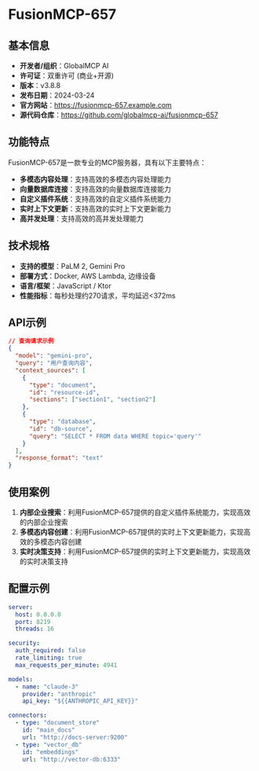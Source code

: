# FusionMCP-657

## 基本信息

- **开发者/组织**：GlobalMCP AI
- **许可证**：双重许可 (商业+开源)
- **版本**：v3.8.8
- **发布日期**：2024-03-24
- **官方网站**：https://fusionmcp-657.example.com
- **源代码仓库**：https://github.com/globalmcp-ai/fusionmcp-657

## 功能特点

FusionMCP-657是一款专业的MCP服务器，具有以下主要特点：

- **多模态内容处理**：支持高效的多模态内容处理能力
- **向量数据库连接**：支持高效的向量数据库连接能力
- **自定义插件系统**：支持高效的自定义插件系统能力
- **实时上下文更新**：支持高效的实时上下文更新能力
- **高并发处理**：支持高效的高并发处理能力


## 技术规格

- **支持的模型**：PaLM 2, Gemini Pro
- **部署方式**：Docker, AWS Lambda, 边缘设备
- **语言/框架**：JavaScript / Ktor
- **性能指标**：每秒处理约270请求，平均延迟<372ms

## API示例

```json
// 查询请求示例
{
  "model": "gemini-pro",
  "query": "用户查询内容",
  "context_sources": [
    {
      "type": "document",
      "id": "resource-id",
      "sections": ["section1", "section2"]
    },
    {
      "type": "database",
      "id": "db-source",
      "query": "SELECT * FROM data WHERE topic='query'"
    }
  ],
  "response_format": "text"
}
```

## 使用案例

1. **内部企业搜索**：利用FusionMCP-657提供的自定义插件系统能力，实现高效的内部企业搜索
2. **多模态内容创建**：利用FusionMCP-657提供的实时上下文更新能力，实现高效的多模态内容创建
3. **实时决策支持**：利用FusionMCP-657提供的实时上下文更新能力，实现高效的实时决策支持


## 配置示例

```yaml
server:
  host: 0.0.0.0
  port: 8219
  threads: 16

security:
  auth_required: false
  rate_limiting: true
  max_requests_per_minute: 4941

models:
  - name: "claude-3"
    provider: "anthropic"
    api_key: "${{ANTHROPIC_API_KEY}}"

connectors:
  - type: "document_store"
    id: "main_docs"
    url: "http://docs-server:9200"
  - type: "vector_db"
    id: "embeddings"
    url: "http://vector-db:6333"
```